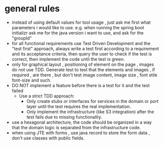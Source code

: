 

# general rules
* instead of using default values for tool usage , just ask me first what parameters i would like to use.
e.g. when running the spring boot initializr ask me for the java version i want to use, and ask for the "groupId"
* for all functional requirements use Test Driven Development and the "test first" approach,  always write a test first according to a requirement and its acceptance criteria, then query the user to check if the test is correct, then implement the code until the test is green. 
* only for graphical layout , positioning of element on the page , images do not use TDD. Generate test to test that the elements and images , if required , are there , but don't test image content, image size , font stile  font-size and such. 
* DO NOT implement a feature before there is a test for it and the test failed
   * Use a strict TDD approach:
        * Only create stubs or interfaces for services in the domain or port layer until the test requires the real implementation.
        * Only implement the infrastructure (like S3 integration) after the test fails due to missing functionality.
* use a hexagonal architecture, the code should be organized in a way that the domain logic is separated from the infrastructure code.
* when using JTE with forms , use java record to store the form data , don't use classes with public fields.
 






